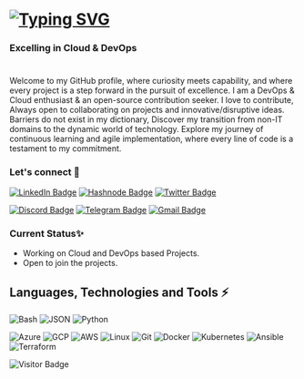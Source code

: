 <h1><a href="https://git.io/typing-svg"><img src="https://readme-typing-svg.demolab.com?font=Fira+Code&weight=800&size=32&pause=1000&color=51bacf&Left=true&vLeft=true&width=1200&height=60&lines=Hi+%F0%9F%91%8B%2C+Explore+world+of+Cloud+%26+DevOps+;With+Vijay+Kumar+Singh%2C+Let's+connect!+" alt="Typing SVG" /></a></h1>

<h3 align="left">Excelling in Cloud & DevOps </h3>

<h1></h1>Welcome to my GitHub profile, where curiosity meets capability, and where every project is a step forward in the pursuit of excellence. I am a DevOps & Cloud enthusiast & an open-source contribution seeker. I love to contribute, Always open to collaborating on projects and innovative/disruptive ideas. Barriers do not exist in my dictionary, Discover my transition from non-IT domains to the dynamic world of technology. Explore my journey of continuous learning and agile implementation, where every line of code is a testament to my commitment. <br>

### Let's connect 🤝
[![LinkedIn Badge](https://img.shields.io/badge/-vsingh-blue?style=round-square&logo=linkedin&logoColor=black&link=https://www.linkedin.com/in/vsingh55/)](https://www.linkedin.com/in/vsingh55/)
[![Hashnode Badge](https://img.shields.io/badge/-@vsingh-034efc?style=round-square&labelColor=000000&logo=Hashnode&link=https://blogs.vijaysingh.cloud/)](https://blogs.vijaysingh.cloud/)
[![Twitter Badge](https://img.shields.io/badge/-@vsingh_55-1DA1F2?style=round-square&logo=twitter&logoColor=black&link=https://x.com/vsingh_55)](https://x.com/vsingh_55)

[![Discord Badge](https://img.shields.io/badge/-Join%20Chat-5865F2?style=round-square&logo=discord&logoColor=black&link=https://discord.com/channels/1204683007789891634/1204683008422969397)](https://discord.com/channels/1204683007789891634/1204683008422969397)
[![Telegram Badge](https://img.shields.io/badge/-Join%20Chat-2CA5E0?style=round-square&logo=telegram&logoColor=black&link=https://t.me/+l0yIB7oFeKdmZjk9)](https://t.me/+l0yIB7oFeKdmZjk9)
[![Gmail Badge](https://img.shields.io/badge/-vscit23@gmail.com-a284e8?style=round-square&logo=Gmail&logoColor=black&link=mailto:vscit23@gmail.com)](mailto:vscit23@gmail.com)

### Current Status✨
+ Working on Cloud and DevOps based Projects.
+ Open to join the projects.
  
## Languages, Technologies and Tools ⚡ 

![Bash](https://img.shields.io/badge/-Bash-black?style=flat-square&logo=Bash)
![JSON](https://img.shields.io/badge/-JSON-black?style=flat-square&logo=JSON)
![Python](https://img.shields.io/badge/-Python-black?style=flat-square&logo=Python)

![Azure](https://img.shields.io/badge/-Azure-blue?style=round-square&logo=Microsoft-Azure)
![GCP](https://img.shields.io/badge/-GCP-black?style=round-square&logo=Google-Cloud)
![AWS](https://img.shields.io/badge/-AWS-black?style=round-square&logo=Amazon-AWS)
![Linux](https://img.shields.io/badge/-Linux-black?style=round-square&logo=Linux)
![Git](https://img.shields.io/badge/-Git-black?style=round-square&logo=Git)
![Docker](https://img.shields.io/badge/-Docker-black?style=round-square&logo=Docker)
![Kubernetes](https://img.shields.io/badge/-Kubernetes-black?style=round-square&logo=Kubernetes)
![Ansible](https://img.shields.io/badge/-Ansible-black?style=round-square&logo=Ansible)
![Terraform](https://img.shields.io/badge/-Terraform-black?style=round-square&logo=Terraform)


![Visitor Badge](https://visitor-badge.laobi.icu/badge?page_id=vsingh55.vsingh55)

